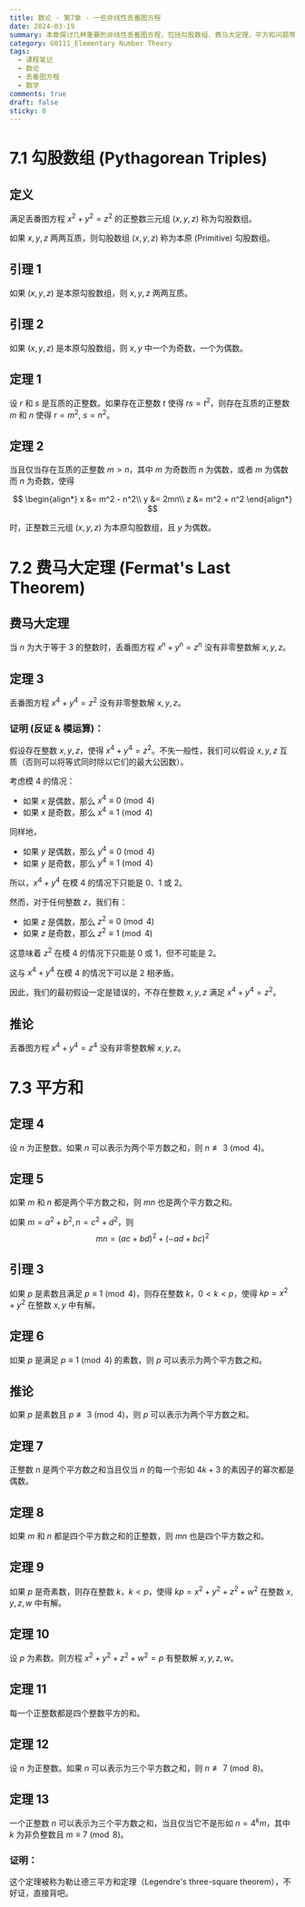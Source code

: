 ```yaml
---
title: 数论 - 第7章 - 一些非线性丢番图方程
date: 2024-03-19
summary: 本章探讨几种重要的非线性丢番图方程，包括勾股数组、费马大定理、平方和问题等，涵盖经典数论问题及其解决方法。
category: G0111_Elementary Number Theory
tags:
  - 课程笔记
  - 数论
  - 丢番图方程
  - 数学
comments: true
draft: false
sticky: 0
---
```

# 7.1 勾股数组 (Pythagorean Triples)

## 定义
满足丢番图方程 $x^2 + y^2 = z^2$ 的正整数三元组 $(x, y, z)$ 称为勾股数组。

如果 $x, y, z$ 两两互质，则勾股数组 $(x, y, z)$ 称为本原 (Primitive) 勾股数组。

## 引理 1
如果 $(x, y, z)$ 是本原勾股数组，则 $x, y, z$ 两两互质。

## 引理 2
如果 $(x, y, z)$ 是本原勾股数组，则 $x, y$ 中一个为奇数，一个为偶数。

## 定理 1
设 $r$ 和 $s$ 是互质的正整数。如果存在正整数 $t$ 使得 $rs = t^2$，则存在互质的正整数 $m$ 和 $n$ 使得 $r = m^2$, $s = n^2$。

## 定理 2
当且仅当存在互质的正整数 $m > n$，其中 $m$ 为奇数而 $n$ 为偶数，或者 $m$ 为偶数而 $n$ 为奇数，使得

$$
\begin{align*}
x &= m^2 - n^2\\
y &= 2mn\\
z &= m^2 + n^2
\end{align*}
$$

时，正整数三元组 $(x, y, z)$ 为本原勾股数组，且 $y$ 为偶数。

# 7.2 费马大定理 (Fermat's Last Theorem)

## 费马大定理
当 $n$ 为大于等于 3 的整数时，丢番图方程 $x^n + y^n = z^n$ 没有非零整数解 $x, y, z$。

## 定理 3
丢番图方程 $x^4 + y^4 = z^2$ 没有非零整数解 $x, y, z$。

### 证明 (反证 & 模运算)：

假设存在整数 $x,y,z$，使得 $x^4+y^4=z^2$。不失一般性，我们可以假设 $x,y,z$ 互质（否则可以将等式同时除以它们的最大公因数）。

考虑模 4 的情况：

- 如果 $x$ 是偶数，那么 $x^4 \equiv 0 \pmod{4}$
- 如果 $x$ 是奇数，那么 $x^4 \equiv 1 \pmod{4}$

同样地，

- 如果 $y$ 是偶数，那么 $y^4 \equiv 0 \pmod{4}$
- 如果 $y$ 是奇数，那么 $y^4 \equiv 1 \pmod{4}$

所以，$x^4+y^4$ 在模 4 的情况下只能是 0、1 或 2。

然而，对于任何整数 $z$，我们有：

- 如果 $z$ 是偶数，那么 $z^2 \equiv 0 \pmod{4}$
- 如果 $z$ 是奇数，那么 $z^2 \equiv 1 \pmod{4}$

这意味着 $z^2$ 在模 4 的情况下只能是 0 或 1，但不可能是 2。

这与 $x^4+y^4$ 在模 4 的情况下可以是 2 相矛盾。

因此，我们的最初假设一定是错误的，不存在整数 $x,y,z$ 满足 $x^4+y^4=z^2$。

## 推论
丢番图方程 $x^4 + y^4 = z^4$ 没有非零整数解 $x, y, z$。

# 7.3 平方和

## 定理 4
设 $n$ 为正整数。如果 $n$ 可以表示为两个平方数之和，则 $n \not\equiv 3 \pmod{4}$。

## 定理 5
如果 $m$ 和 $n$ 都是两个平方数之和，则 $mn$ 也是两个平方数之和。

如果 $m = a^2 + b^2, n = c^2 + d^2$，则
$$mn = (ac + bd)^2 + (-ad + bc)^2$$

## 引理 3
如果 $p$ 是素数且满足 $p \equiv 1 \pmod{4}$，则存在整数 $k$，$0 < k < p$，使得 $kp = x^2 + y^2$ 在整数 $x, y$ 中有解。

## 定理 6
如果 $p$ 是满足 $p \equiv 1 \pmod{4}$ 的素数，则 $p$ 可以表示为两个平方数之和。

## 推论
如果 $p$ 是素数且 $p \not\equiv 3 \pmod{4}$，则 $p$ 可以表示为两个平方数之和。

## 定理 7
正整数 $n$ 是两个平方数之和当且仅当 $n$ 的每一个形如 $4k+3$ 的素因子的幂次都是偶数。

## 定理 8
如果 $m$ 和 $n$ 都是四个平方数之和的正整数，则 $mn$ 也是四个平方数之和。

## 定理 9
如果 $p$ 是奇素数，则存在整数 $k$，$k < p$，使得 $kp = x^2 + y^2 + z^2 + w^2$ 在整数 $x, y, z, w$ 中有解。

## 定理 10
设 $p$ 为素数。则方程 $x^2 + y^2 + z^2 + w^2 = p$ 有整数解 $x, y, z, w$。

## 定理 11
每一个正整数都是四个整数平方的和。

## 定理 12
设 $n$ 为正整数。如果 $n$ 可以表示为三个平方数之和，则 $n \not\equiv 7 \pmod{8}$。

## 定理 13
一个正整数 $n$ 可以表示为三个平方数之和，当且仅当它不是形如 $n = 4^km$，其中 $k$ 为非负整数且 $m \equiv 7 \pmod{8}$。

### 证明：
这个定理被称为勒让德三平方和定理（Legendre's three-square theorem），不好证，直接背吧。